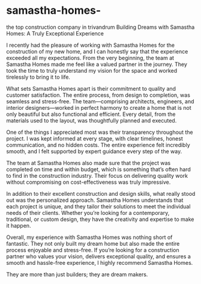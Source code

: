 # samastha-homes-
the top construction company in trivandrum
Building Dreams with Samastha Homes: A Truly Exceptional Experience

I recently had the pleasure of working with Samastha Homes for the construction of my new home, and I can honestly say that the experience exceeded all my expectations. From the very beginning, the team at Samastha Homes made me feel like a valued partner in the journey. They took the time to truly understand my vision for the space and worked tirelessly to bring it to life.

What sets Samastha Homes apart is their commitment to quality and customer satisfaction. The entire process, from design to completion, was seamless and stress-free. The team—comprising architects, engineers, and interior designers—worked in perfect harmony to create a home that is not only beautiful but also functional and efficient. Every detail, from the materials used to the layout, was thoughtfully planned and executed.

One of the things I appreciated most was their transparency throughout the project. I was kept informed at every stage, with clear timelines, honest communication, and no hidden costs. The entire experience felt incredibly smooth, and I felt supported by expert guidance every step of the way.

The team at Samastha Homes also made sure that the project was completed on time and within budget, which is something that’s often hard to find in the construction industry. Their focus on delivering quality work without compromising on cost-effectiveness was truly impressive.

In addition to their excellent construction and design skills, what really stood out was the personalized approach. Samastha Homes understands that each project is unique, and they tailor their solutions to meet the individual needs of their clients. Whether you’re looking for a contemporary, traditional, or custom design, they have the creativity and expertise to make it happen.

Overall, my experience with Samastha Homes was nothing short of fantastic. They not only built my dream home but also made the entire process enjoyable and stress-free. If you’re looking for a construction partner who values your vision, delivers exceptional quality, and ensures a smooth and hassle-free experience, I highly recommend Samastha Homes.

They are more than just builders; they are dream makers.
